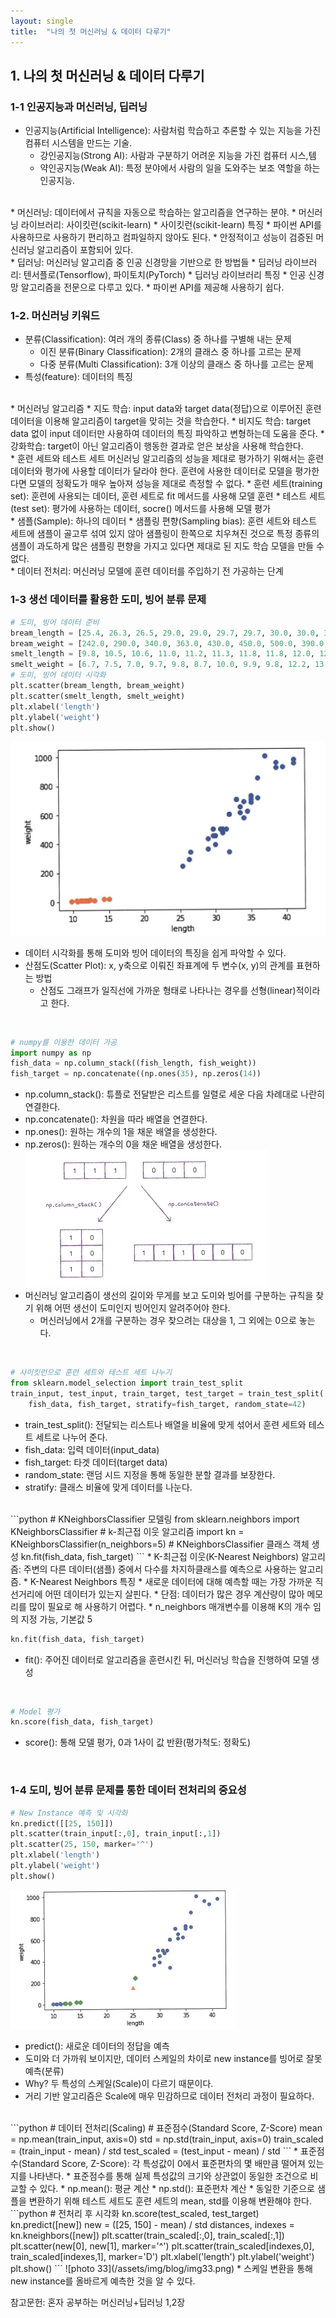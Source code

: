 ```yaml
---
layout: single
title:  "나의 첫 머신러닝 & 데이터 다루기"
---
```

## 1. 나의 첫 머신러닝 & 데이터 다루기
### 1-1 인공지능과 머신러닝, 딥러닝
* 인공지능(Artificial Intelligence): 사람처럼 학습하고 추론할 수 있는 지능을 가진 컴퓨터 시스템을 만드는 기술.
  * 강인공지능(Strong AI): 사람과 구분하기 어려운 지능을 가진 컴퓨터 시스,템
  * 약인공지능(Weak AI): 특정 분야에서 사람의 일을 도와주는 보조 역할을 하는 인공지능.                    
<br>                         
* 머신러닝: 데이터에서 규칙을 자동으로 학습하는 알고리즘을 연구하는 분야.
* 머신러닝 라이브러리: 사이킷런(scikit-learn)
* 사이킷런(scikit-learn) 특징
	* 파이썬 API를 사용하므로 사용하기 편리하고 컴파일하지 않아도 된다.
	* 안정적이고 성능이 검증된 머신러닝 알고리즘이 포함되어 있다.                          
<br>                                   
* 딥러닝: 머신러닝 알고리즘 중 인공 신경망을 기반으로 한 방법들
* 딥러닝 라이브러리: 텐서플로(Tensorflow), 파이토치(PyTorch)
* 딥러닝 라이브러리 특징
	* 인공 신경망 알고리즘을 전문으로 다루고 있다.
	* 파이썬 API를 제공해 사용하기 쉽다.
                                      
### 1-2. 머신러닝 키워드
* 분류(Classification): 여러 개의 종류(Class) 중 하나를 구별해 내는 문제
  * 이진 분류(Binary Classification): 2개의 클래스 중 하나를 고르는 문제
  * 다중 분류(Multi Classification): 3개 이상의 클래스 중 하나를 고르는 문제
* 특성(feature): 데이터의 특징           
<br>                                  
* 머신러닝 알고리즘
	* 지도 학습: input data와 target data(정답)으로 이루어진 훈련 데이터을 이용해 알고리즘이 target을 맞히는 것을 학습한다.
	* 비지도 학습: target data 없이 input 데이터만 사용하여 데이터의 특징 파악하고 변형하는데 도움을 준다.
	* 강화학습: target이 아닌 알고리즘이 행동한 결과로 얻은 보상을 사용해 학습한다.                   
<br>                                  
* 훈련 세트와 테스트 세트
머신러닝 알고리즘의 성능을 제대로 평가하기 위해서는 훈련 데이터와 평가에 사용할 데이터가 달라야 한다. 훈련에 사용한 데이터로 모델을 평가한다면 모델의 정확도가 매우 높아져 성능을 제대로 측정할 수 없다.
  * 훈련 세트(training set): 훈련에 사용되는 데이터, 훈련 세트로 fit 메서드를 사용해 모델 훈련
  * 테스트 세트(test set): 평가에 사용하는 데이터, socre() 메서드를 사용해 모델 평가                        
<br>                            
* 샘플(Sample): 하나의 데이터
* 샘플링 편향(Sampling bias): 훈련 세트와 테스트 세트에 샘플이 골고루 섞여 있지 않아 샘플링이 한쪽으로 치우쳐진 것으로 특정 종류의 샘플이 과도하게 많은 샘플링 편향을 가지고 있다면 제대로 된 지도 학습 모델을 만들 수 없다.         
<br>                                     
* 데이터 전처리: 머신러닝 모델에 훈련 데이터를 주입하기 전 가공하는 단계                

### 1-3 생선 데이터를 활용한 도미, 빙어 분류 문제
```python
# 도미, 빙어 데이터 준비
bream_length = [25.4, 26.3, 26.5, 29.0, 29.0, 29.7, 29.7, 30.0, 30.0, 30.7, 31.0, 31.0, 31.5, 32.0, 32.0, 32.0, 33.0, 33.0, 33.5, 33.5, 34.0, 34.0, 34.5, 35.0, 35.0, 35.0, 35.0, 36.0, 36.0, 37.0, 38.5, 38.5, 39.5, 41.0, 41.0]
bream_weight = [242.0, 290.0, 340.0, 363.0, 430.0, 450.0, 500.0, 390.0, 450.0, 500.0, 475.0, 500.0, 500.0, 340.0, 600.0, 600.0, 700.0, 700.0, 610.0, 650.0, 575.0, 685.0, 620.0, 680.0, 700.0, 725.0, 720.0, 714.0, 850.0, 1000.0, 920.0, 955.0, 925.0, 975.0, 950.0]
smelt_length = [9.8, 10.5, 10.6, 11.0, 11.2, 11.3, 11.8, 11.8, 12.0, 12.2, 12.4, 13.0, 14.3, 15.0]
smelt_weight = [6.7, 7.5, 7.0, 9.7, 9.8, 8.7, 10.0, 9.9, 9.8, 12.2, 13.4, 12.2, 19.7, 19.9]
# 도미, 빙어 데이터 시각화
plt.scatter(bream_length, bream_weight)
plt.scatter(smelt_length, smelt_weight)
plt.xlabel('length')
plt.ylabel('weight')
plt.show()
```
![photo 30](/assets/img/blog/img30.png)           
* 데이터 시각화를 통해 도미와 빙어 데이터의 특징을 쉽게 파악할 수 있다.
* 산점도(Scatter Plot): x, y축으로 이뤄진 좌표계에 두 변수(x, y)의 관계를 표현하는 방법
  * 산점도 그래프가 일직선에 가까운 형태로 나타나는 경우를 선형(linear)적이라고 한다.                    
<br>              

```python
# numpy를 이용한 데이터 가공
import numpy as np
fish_data = np.column_stack((fish_length, fish_weight))
fish_target = np.concatenate((np.ones(35), np.zeros(14))
```
* np.column_stack(): 튜플로 전달받은 리스트를 일렬로 세운 다음 차례대로 나란히 연결한다.
* np.concatenate(): 차원을 따라 배열을 연결한다.
* np.ones(): 원하는 개수의 1을 채운 배열을 생성한다.
* np.zeros(): 원하는 개수의 0을 채운 배열을 생성한다.      
![photo 31](/assets/img/blog/img31.png)
* 머신러닝 알고리즘이 생선의 길이와 무게를 보고 도미와 빙어를 구분하는 규칙을 찾기 위해 어떤 생선이 도미인지 빙어인지 알려주어야 한다.
  * 머신러닝에서 2개를 구분하는 경우 찾으려는 대상을 1, 그 외에는 0으로 놓는다.            
<br>              

```python
# 사이킷런으로 훈련 세트와 테스트 세트 나누기
from sklearn.model_selection import train_test_split
train_input, test_input, train_target, test_target = train_test_split(
    fish_data, fish_target, stratify=fish_target, random_state=42)
```
* train_test_split(): 전달되는 리스트나 배열을 비율에 맞게 섞어서 훈련 세트와 테스트 세트로 나누어 준다.
* fish_data: 입력 데이터(input_data)
* fish_target: 타겟 데이터(target data)
* random_state: 랜덤 시드 지정을 통해 동일한 분할 결과를 보장한다.
* stratify: 클래스 비율에 맞게 데이터를 나눈다.              
<br> 
```python
# KNeighborsClassifier 모델링
from sklearn.neighbors import KNeighborsClassifier # k-최근접 이웃 알고리즘 import
kn = KNeighborsClassifier(n_neighbors=5) # KNeighborsClassifier 클래스 객체 생성
kn.fit(fish_data, fish_target)
```
* K-최근접 이웃(K-Nearest Neighbors) 알고리즘: 주변의 다른 데이터(샘플) 중에서 다수를 차지하클래스를 예측으로 사용하는 알고리즘.
* K-Nearest Neighbors 특징
  * 새로운 데이터에 대해 예측할 때는 가장 가까운 직선거리에 어떤 데이터가 있는지 살핀다.
  * 단점: 데이터가 많은 경우 계산량이 많아 메모리를 많이 필요로 해 사용하기 어렵다.
  * n_neighbors 매개변수를 이용해 K의 개수 임의 지정 가능, 기본값 5             
<br>          

```python
kn.fit(fish_data, fish_target)
```
* fit(): 주어진 데이터로 알고리즘을 훈련시킨 뒤, 머신러닝 학습을 진행하여 모델 생성                         
<br>

```python
# Model 평가
kn.score(fish_data, fish_target)
``` 
* score(): 통해 모델 평가, 0과 1사이 값 반환(평가척도: 정확도)                
<br>            
 
### 1-4 도미, 빙어 분류 문제를 통한 데이터 전처리의 중요성
```python
# New Instance 예측 및 시각화
kn.predict([[25, 150]])
plt.scatter(train_input[:,0], train_input[:,1])
plt.scatter(25, 150, marker='^')
plt.xlabel('length')
plt.ylabel('weight')
plt.show()
```
![photo 32](/assets/img/blog/img32.png)             
* predict(): 새로운 데이터의 정답을 예측
* 도미와 더 가까워 보이지만, 데이터 스케일의 차이로 new instance를 빙어로 잘못 예측(분류)
* Why? 두 특성의 스케일(Scale)이 다르기 때문이다.
* 거리 기반 알고리즘은 Scale에 매우 민감하므로 데이터 전처리 과정이 필요하다.            
<br>                  
```python
# 데이터 전처리(Scaling)
# 표준점수(Standard Score, Z-Score)
mean = np.mean(train_input, axis=0)
std = np.std(train_input, axis=0)
train_scaled = (train_input - mean) / std 
test_scaled = (test_input - mean) / std
```
* 표준점수(Standard Score, Z-Score): 각 특성값이 0에서 표준편차의 몇 배만큼 떨어져 있는지를 나타낸다.
* 표준점수를 통해 실제 특성값의 크기와 상관없이 동일한 조건으로 비교할 수 있다.
* np.mean(): 평균 계산
* np.std(): 표준편차 계산
* 동일한 기준으로 샘플을 변환하기 위해 테스트 세트도 훈련 세트의 mean, std를 이용해 변환해야 한다.           
<br>             
```python
# 전처리 후 시각화
kn.score(test_scaled, test_target)
kn.predict([new])
new = ([25, 150] - mean) / std
distances, indexes = kn.kneighbors([new])
plt.scatter(train_scaled[:,0], train_scaled[:,1])
plt.scatter(new[0], new[1], marker='^')
plt.scatter(train_scaled[indexes,0], train_scaled[indexes,1], marker='D')
plt.xlabel('length')
plt.ylabel('weight')
plt.show()
```
![photo 33](/assets/img/blog/img33.png)             
* 스케일 변환을 통해 new instance를 올바르게 예측한 것을 알 수 있다.              
<br>

참고문헌: 혼자 공부하는 머신러닝+딥러닝 1,2장
